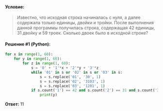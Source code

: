 #### Условие:

> Известно, что исходная строка начиналась с нуля, а далее содержала только единицы, двойки и тройки. После выполнения данной программы получилась строка, содержащая 42 единицы, 31 двойку и 59 троек. Сколько двоек было в исходной строке?

#### Решение #1 (Python):
```python
for x in range(1, 60):
    for y in range(1, 60):
        for z in range(1, 60):
            s = '0' + '1'*x + '2'*y + '3'*z
            while '01' in s or '02' in s or '03' in s:
                s = s.replace('01', '30', 1)
                s = s.replace('02', '3103', 1)
                s = s.replace('03', '1201', 1)
            if s.count('1') == 42 and s.count('2') == 31 and s.count('3') == 59:
                print(y)
```

**Ответ:** 11

